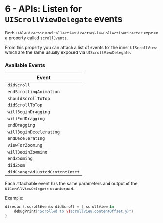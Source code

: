 # 6 - APIs: Listen for `UIScrollViewDelegate` events

Both `TableDirector` and `CollectionDirector`/`FlowCollectionDirector` expose a property called `scrollEvents`.

From this property you can attach a list of events for the inner `UIScrollView` which are the same usually exposed via `UIScrollViewDelegate`.

### Available Events

| Event 	|
|-------------------------	|
| `didScroll` 	|
| `endScrollingAnimation` 	|
| `shouldScrollToTop` 	|
| `didScrollToTop` 	|
| `willBeginDragging` 	|
| `willEndDragging` 	|
| `endDragging` 	|
| `willBeginDecelerating` 	|
| `endDecelerating` 	|
| `viewForZooming` 	|
| `willBeginZooming` 	|
| `endZooming` 	|
| `didZoom` 	|
| `didChangeAdjustedContentInset` 	|

Each attachable event has the same parameters and output of the `UIScrollViewDelegate` counterpart.

Example:

```swift
director?.scrollEvents.didScroll = { scrollView in
	debugPrint("Scrolled to \(scrollView.contentOffset.y)")
}
```